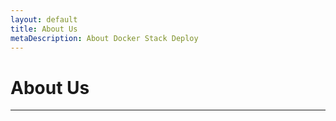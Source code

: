 ```yaml
---
layout: default
title: About Us
metaDescription: About Docker Stack Deploy
---
```


# About Us
<hr />

